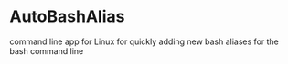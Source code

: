 # AutoBashAlias
command line app for Linux for quickly adding new bash aliases for the bash command line
